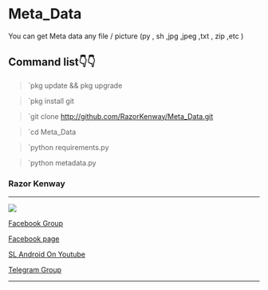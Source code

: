 # Meta_Data
You can get Meta data  any file / picture     (py , sh ,jpg ,jpeg ,txt , zip ,etc )



## Command list👇👇

>`pkg update && pkg upgrade

>`pkg install git

>`git clone http://github.com/RazorKenway/Meta_Data.git

>`cd Meta_Data

>`python requirements.py

>`python metadata.py


### Razor Kenway




<hr colour="Red">

<img src="Hide-In-Picture.png" size ="15">

<br>



<a href="https://www.facebook.com/groups/277920623081269/?ref=share">Facebook Group </a>

<a href="https://www.facebook.com/SLAndroidD/">Facebook page </a>

<a href="https://www.youtube.com/c/SLAndroid"> SL Android On Youtube  </a>

<a href="https://t.me/joinchat/MaJux1c8gdMW2GSqCpEBxQ"> Telegram Group </a>

<hr colour="Red" size="10">


